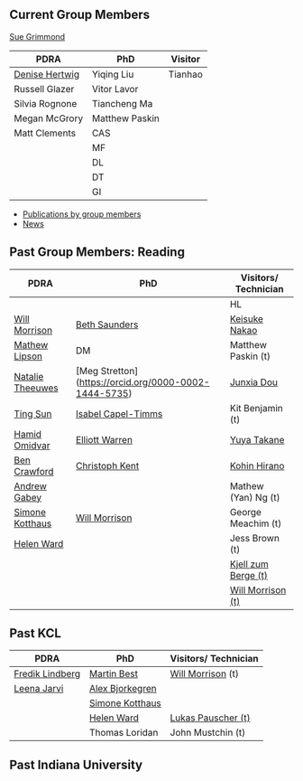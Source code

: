 ## Current Group Members

[Sue Grimmond](https://suegrimmond.github.io/Sue)

| PDRA | PhD |Visitor |
|---|--|--|
| [Denise Hertwig](https://www.researchgate.net/profile/Denise-Hertwig) | Yiqing Liu | Tianhao
| Russell Glazer | Vitor Lavor |
| Silvia Rognone | Tiancheng Ma |
| Megan McGrory | Matthew Paskin |
| Matt Clements | CAS|
| | MF
|| DL
|| DT
||GI




- [Publications by group members](https://suegrimmond.github.io/Publications)
- [News](https://suegrimmond.github.io/News)

## Past Group Members: Reading

| PDRA | PhD | Visitors/ Technician |
|---|--| --|
| | | HL|
| [Will Morrison](https://orcid.org/0000-0003-1568-8226) | [Beth Saunders](https://orcid.org/0000-0002-2788-6134) |  [Keisuke Nakao](https://orcid.org/0000-0002-5260-1110) |
| [Mathew Lipson](https://www.researchgate.net/profile/Mathew-Lipson)  | DM | Matthew Paskin (t) |
| [Natalie Theeuwes](https://orcid.org/0000-0002-9277-8551)| [Meg Stretton] (https://orcid.org/0000-0002-1444-5735)| [Junxia Dou](https://orcid.org/0000-0003-0082-8681) |
| [Ting Sun](https://orcid.org/0000-0002-2486-6146) | [Isabel Capel-Timms](https://orcid.org/0000-0002-2486-6146)  | Kit Benjamin (t) |
| [Hamid Omidvar](https://orcid.org/0000-0001-8124-7264) | [Elliott Warren](https://orcid.org/0000-0003-2757-7937) | [Yuya Takane](https://orcid.org/0000-0002-6259-2748) |
| [Ben Crawford](https://orcid.org/0000-0003-3820-7982) | [Christoph Kent](https://orcid.org/0000-0002-6323-3691) | [Kohin Hirano](https://orcid.org/0000-0002-5722-414X) |
| [Andrew Gabey](https://orcid.org/0000-0002-3104-2989) | | Mathew (Yan) Ng (t) |
| [Simone Kotthaus](https://orcid.org/0000-0002-4051-0705) | [Will Morrison](https://orcid.org/0000-0003-1568-8226)| George Meachim (t)
| [Helen Ward](https://orcid.org/0000-0001-8881-185X) |  | Jess Brown (t) |
| | | [Kjell zum Berge (t)](https://orcid.org/0000-0002-7410-7121)|
| | | [Will Morrison (t)](https://orcid.org/0000-0003-1568-8226)|

## Past KCL

| PDRA | PhD | Visitors/ Technician |
|---|--| --|
| [Fredik Lindberg](https://orcid.org/0000-0002-9648-4542)  | [Martin Best](https://orcid.org/0000-0003-4468-876X) | [Will Morrison](https://orcid.org/0000-0003-1568-8226) (t) |
| [Leena Jarvi](https://orcid.org/0000-0002-5224-3448) | [Alex Bjorkegren](https://www.researchgate.net/profile/Alex_Bjorkegren) | |
| | [Simone Kotthaus](https://orcid.org/0000-0002-4051-0705) | |
| |[Helen Ward](https://orcid.org/0000-0001-8881-185X) |  [Lukas Pauscher (t)](https://orcid.org/0000-0003-3096-5674) |
| | Thomas Loridan | John Mustchin (t) |

## Past Indiana University
